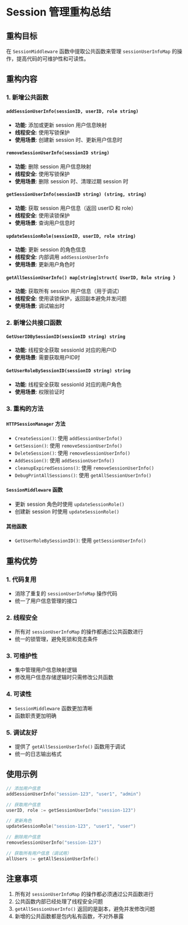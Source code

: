 # Session 管理重构总结

## 重构目标
在 `SessionMiddleware` 函数中提取公共函数来管理 `sessionUserInfoMap` 的操作，提高代码的可维护性和可读性。

## 重构内容

### 1. 新增公共函数

#### `addSessionUserInfo(sessionID, userID, role string)`
- **功能**: 添加或更新 session 用户信息映射
- **线程安全**: 使用写锁保护
- **使用场景**: 创建新 session 时、更新用户信息时

#### `removeSessionUserInfo(sessionID string)`
- **功能**: 删除 session 用户信息映射
- **线程安全**: 使用写锁保护
- **使用场景**: 删除 session 时、清理过期 session 时

#### `getSessionUserInfo(sessionID string) (string, string)`
- **功能**: 获取 session 用户信息（返回 userID 和 role）
- **线程安全**: 使用读锁保护
- **使用场景**: 查询用户信息时

#### `updateSessionRole(sessionID, userID, role string)`
- **功能**: 更新 session 的角色信息
- **线程安全**: 内部调用 `addSessionUserInfo`
- **使用场景**: 更新用户角色时

#### `getAllSessionUserInfo() map[string]struct{ UserID, Role string }`
- **功能**: 获取所有 session 用户信息（用于调试）
- **线程安全**: 使用读锁保护，返回副本避免并发问题
- **使用场景**: 调试输出时

### 2. 新增公共接口函数

#### `GetUserIDBySessionID(sessionID string) string`
- **功能**: 线程安全获取 sessionId 对应的用户ID
- **使用场景**: 需要获取用户ID时

#### `GetUserRoleBySessionID(sessionID string) string`
- **功能**: 线程安全获取 sessionId 对应的用户角色
- **使用场景**: 权限验证时

### 3. 重构的方法

#### `HTTPSessionManager` 方法
- `CreateSession()`: 使用 `addSessionUserInfo()`
- `GetSession()`: 使用 `removeSessionUserInfo()`
- `DeleteSession()`: 使用 `removeSessionUserInfo()`
- `AddSession()`: 使用 `addSessionUserInfo()`
- `cleanupExpiredSessions()`: 使用 `removeSessionUserInfo()`
- `DebugPrintAllSessions()`: 使用 `getAllSessionUserInfo()`

#### `SessionMiddleware` 函数
- 更新 session 角色时使用 `updateSessionRole()`
- 创建新 session 时使用 `updateSessionRole()`

#### 其他函数
- `GetUserRoleBySessionID()`: 使用 `getSessionUserInfo()`

## 重构优势

### 1. 代码复用
- 消除了重复的 `sessionUserInfoMap` 操作代码
- 统一了用户信息管理的接口

### 2. 线程安全
- 所有对 `sessionUserInfoMap` 的操作都通过公共函数进行
- 统一的锁管理，避免死锁和竞态条件

### 3. 可维护性
- 集中管理用户信息映射逻辑
- 修改用户信息存储逻辑时只需修改公共函数

### 4. 可读性
- `SessionMiddleware` 函数更加清晰
- 函数职责更加明确

### 5. 调试友好
- 提供了 `getAllSessionUserInfo()` 函数用于调试
- 统一的日志输出格式

## 使用示例

```go
// 添加用户信息
addSessionUserInfo("session-123", "user1", "admin")

// 获取用户信息
userID, role := getSessionUserInfo("session-123")

// 更新角色
updateSessionRole("session-123", "user1", "user")

// 删除用户信息
removeSessionUserInfo("session-123")

// 获取所有用户信息（调试用）
allUsers := getAllSessionUserInfo()
```

## 注意事项

1. 所有对 `sessionUserInfoMap` 的操作都必须通过公共函数进行
2. 公共函数内部已经处理了线程安全问题
3. `getAllSessionUserInfo()` 返回的是副本，避免并发修改问题
4. 新增的公共函数都是包内私有函数，不对外暴露 